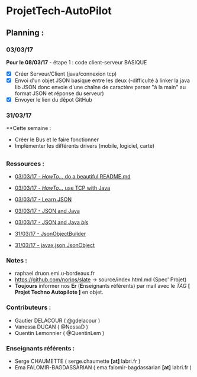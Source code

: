 # ProjetTech-AutoPilot

## Planning : 
### 03/03/17
**Pour le 08/03/17** - étape 1 : code client-serveur BASIQUE
 - [x] Créer Serveur/Client (java/connexion tcp)
 - [x] Envoi d'un objet JSON basique entre les deux (-difficulté à linker la java lib JSON donc envoie d'une chaîne de caractère parser "à la main" au format JSON et réponse du serveur)
 - [X] Envoyer le lien du dêpot GitHub
 
### 31/03/17
**Cette semaine :
- Créer le Bus et le faire fonctionner
- Implémenter les différents drivers (mobile, logiciel, carte)


##
### Ressources :
 - [03/03/17 - *HowTo...* do a beautiful README.md](https://guides.github.com/features/mastering-markdown/)
 - [03/03/17 - *HowTo...* use TCP with Java](https://www.jmdoudoux.fr/java/dej/chap-net.htm)
 - [03/03/17 - Learn JSON](https://www.jmdoudoux.fr/java/dej/chap-json.htm)
 - [03/03/17 - JSON and Java](http://stackoverflow.com/questions/2591098/how-to-parse-json-in-java)
 - [03/03/17 - JSON and Java *bis*](http://theoryapp.com/parse-json-in-java/)
 
 - [31/03/17 - JsonObjectBuilder](http://www.java2s.com/Tutorials/Java/JSON/0100__JSON_Java.htm)
 - [31/03/17 - javax.json.JsonObject](http://www.programcreek.com/java-api-examples/index.php?api=javax.json.JsonObject)

### Notes :
 - raphael.druon.emi.u-bordeaux.fr
 - https://github.com/norips/slate -> source/index.html.md (Spec' Projet)
 - **Toujours** informer nos **Er** (**E**nseignants **r**éférents) par mail avec le *TAG* **[ Projet Techno Autopilote ]** en objet.

### Contributeurs :
 - Gautier DELACOUR ( @gdelacour )
 - Vanessa DUCAN     ( @NessaD )
 - Quentin Lemonnier ( @QuentinLem )
 
### Enseignants référents :
 - Serge CHAUMETTE          ( serge.chaumette **[at]** labri.fr )
 - Ema FALOMIR-BAGDASSARIAN ( ema.falomir-bagdassarian **[at]** labri.fr )
